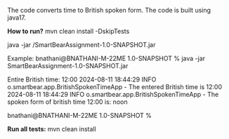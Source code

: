 The code converts time to British spoken form.
The code is built using java17.


**How to run?**
mvn clean install -DskipTests

java -jar <pathToLocalm2Repository>/SmartBearAssignment-1.0-SNAPSHOT.jar

Example:
bnathani@BNATHANI-M-22ME 1.0-SNAPSHOT % java -jar SmartBearAssignment-1.0-SNAPSHOT.jar

Entire British time:
12:00
2024-08-11 18:44:29 INFO  o.smartbear.app.BritishSpokenTimeApp - The entered British time is 12:00
2024-08-11 18:44:29 INFO  o.smartbear.app.BritishSpokenTimeApp - The spoken form of british time 12:00 is: noon

bnathani@BNATHANI-M-22ME 1.0-SNAPSHOT %  



**Run all tests:**
mvn clean install 
